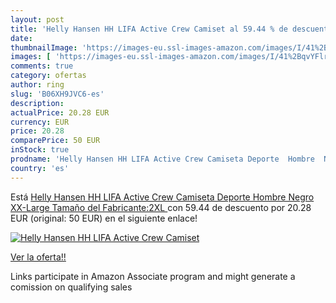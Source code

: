 ```yaml
---
layout: post
title: 'Helly Hansen HH LIFA Active Crew Camiset al 59.44 % de descuento'
date: 
thumbnailImage: 'https://images-eu.ssl-images-amazon.com/images/I/41%2BqvYFlr6L._SL200_.jpg'
images: [ 'https://images-eu.ssl-images-amazon.com/images/I/41%2BqvYFlr6L._SL200_.jpg' ]
comments: true
category: ofertas
author: ring
slug: 'B06XH9JVC6-es'
description:
actualPrice: 20.28 EUR
currency: EUR
price: 20.28
comparePrice: 50 EUR
inStock: true
prodname: 'Helly Hansen HH LIFA Active Crew Camiseta Deporte  Hombre  Negro  XX-Large  Tamaño del Fabricante:2XL '
country: 'es'
---
```


Está [Helly Hansen HH LIFA Active Crew Camiseta Deporte  Hombre  Negro  XX-Large  Tamaño del Fabricante:2XL ](https://www.amazon.es/dp/B06XH9JVC6/?tag=tolees-21) con 59.44 de descuento por 20.28 EUR (original: 50 EUR) en el siguiente enlace!

[![Helly Hansen HH LIFA Active Crew Camiset](https://images-eu.ssl-images-amazon.com/images/I/41%2BqvYFlr6L._SL200_.jpg)](https://www.amazon.es/dp/B06XH9JVC6/?tag=tolees-21)

[Ver la oferta!!](https://www.amazon.es/dp/B06XH9JVC6/?tag=tolees-21)

Links participate in Amazon Associate program and might generate a comission on qualifying sales


